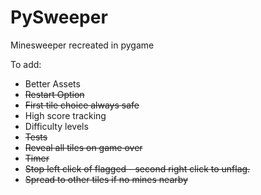 # PySweeper

Minesweeper recreated in pygame

To add:

- Better Assets
- ~~Restart Option~~
- ~~First tile choice always safe~~
- High score tracking
- Difficulty levels
- ~~Tests~~
- ~~Reveal all tiles on game over~~
- ~~Timer~~
- ~~Stop left click of flagged - second right click to unflag.~~
- ~~Spread to other tiles if no mines nearby~~
